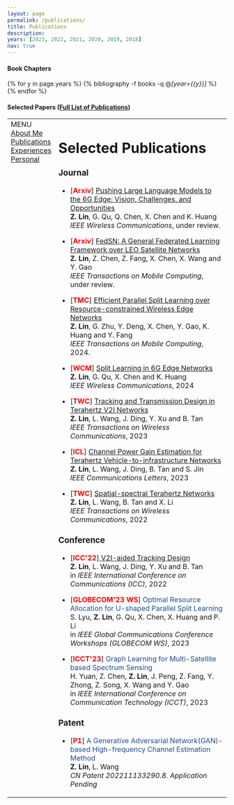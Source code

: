 ```yaml
---
layout: page
permalink: /publications/
title: Publications
description: 
years: [2023, 2022, 2021, 2020, 2019, 2018]
nav: true
---
```


#### Book Chapters

<div class="publications">

{% for y in page.years %}
  {% bibliography -f books -q @*[year={{y}}]* %}
{% endfor %}

</div>

<!-- <details>
<summary>Preprints</summary>
<div class="publications">

{% for y in page.years %}
  {% bibliography -f preprint -q @*[year={{y}}]* %}
{% endfor %}

</div>
</details> -->


#### Selected Papers ([Full List of Publications](https://scholar.google.com/citations?user=TnjiGooAAAAJ&hl=en))
<!-- <div class="publications">

{% for y in page.years %}
  <h2 class="year">{{y}}</h2>
  {% bibliography -f pubs -q @*[year={{y}}]* %}
{% endfor %}

</div> -->

<!DOCTYPE html PUBLIC "-//W3C//DTD XHTML 1.1//EN"
  "http://www.w3.org/TR/xhtml11/DTD/xhtml11.dtd">
<html xmlns="http://www.w3.org/1999/xhtml" xml:lang="en">
<head>
<meta name="generator" content="jemdoc, see http://jemdoc.jaboc.net/" />
<meta http-equiv="Content-Type" content="text/html;charset=utf-8" />
<link rel="stylesheet" href="jemdoc.css" type="text/css" />
<title>Publications </title>
</head>
<body>
<table summary="Table for page layout." id="tlayout">
<tr valign="top">
<td id="layout-menu">
<div class="menu-category">MENU</div>
<div class="menu-item"><a href="index.html">About&nbsp;Me</a></div>
<div class="menu-item"><a href="publications.html" class="current">Publications</a></div>
<div class="menu-item"><a href="experiences.html">Experiences</a></div>
<div class="menu-item"><a href="personal.html">Personal</a></div>
</td>
<td id="layout-content">
<div id="toptitle">
<h1>Selected Publications </h1>
<!--<div id="subtitle">(* denotes co-first author.)</div>-->
</div>

  
<h3>Journal</h3>
      <ul>
        <li><p>[<font color="red"><b>Arxiv</b></font>] <a href="https://arxiv.org/pdf/2309.16739.pdf">Pushing Large Language Models to the 6G Edge: Vision, Challenges, and Opportunities</a><br />
            <b>Z. Lin</b>, G. Qu, Q. Chen, X. Chen and K. Huang <br />
            <i>IEEE Wireless Communications</i>, under review.</p>
        </li>
    </ul>
    <ul>
        <li><p>[<font color="red"><b>Arxiv</b></font>] <a href="http://arxiv.org/abs/2311.01483"> FedSN: A General Federated Learning Framework
over LEO Satellite Networks </a><br />
            <b>Z. Lin</b>, Z. Chen, Z. Fang, X. Chen, X. Wang and Y. Gao <br />
            <i>IEEE Transactions on Mobile Computing</i>, under review.</p>
        </li>
    </ul>
    <ul>
        <li><p>[<font color="red"><b>TMC</b></font>] <a href="https://arxiv.org/pdf/2303.15991.pdf">Efficient Parallel Split Learning over Resource-constrained Wireless Edge Networks</a> <br />
            <b>Z. Lin</b>, G. Zhu, Y. Deng, X. Chen, Y. Gao, K. Huang and Y. Fang <br />
            <i>IEEE Transactions on Mobile Computing</i>, 2024.</p>
        </li>
    </ul>
      <ul>
        <li><p>[<font color="red"><b>WCM</b></font>] <a href="https://arxiv.org/pdf/2306.12194.pdf">Split Learning in 6G Edge Networks</a> <br />
            <b>Z. Lin</b>, G. Qu, X. Chen and K. Huang <br />
            <i>IEEE Wireless Communications</i>, 2024</p>
        </li>
    </ul>
    <ul>
        <li><p>[<font color="red"><b>TWC</b></font>] <a href="https://ieeexplore.ieee.org/document/9916171">Tracking and Transmission Design in Terahertz V2I Networks</a> <br />
            <b>Z. Lin</b>, L. Wang, J. Ding, Y. Xu and B. Tan <br />
            <i>IEEE Transactions on Wireless Communications</i>, 2023</p>
        </li>
    </ul>
    <ul>
        <li><p>[<font color="red"><b>ICL</b></font>] <a href="https://ieeexplore.ieee.org/stamp/stamp.jsp?tp=&arnumber=9906090">Channel Power Gain Estimation for Terahertz Vehicle-to-infrastructure Networks</a> <br />
            <b>Z. Lin</b>, L. Wang, J. Ding, B. Tan and S. Jin <br />
            <i>IEEE Communications Letters</i>, 2023</p>
        </li>
    </ul>
    <ul>
        <li><p>[<font color="red"><b>TWC</b></font>] <a href="https://ieeexplore.ieee.org/document/9612105">Spatial-spectral Terahertz Networks</a> <br />
            <b>Z. Lin</b>, L. Wang, B. Tan and X. Li <br />
            <i>IEEE Transactions on Wireless Communications</i>, 2022</p>
        </li>
    </ul>
  
<h3>Conference</h3> 
    <ul>
        <li><p>[<font color="red"><b>ICC'22</b></font>]<a href="https://ieeexplore.ieee.org/document/9838984"> V2I-aided Tracking Design
        </a> <br />
            <!--(research full paper, acceptance rate: 25/139 [18%]) <br />-->
            <b>Z. Lin</b>, L. Wang, J. Ding, Y. Xu and B. Tan <br />
            in <i>IEEE International Conference on Communications (ICC)</i>, 2022</p>
        </li>
    </ul>
          <ul>
        <li><p>[<font color="red"><b>GLOBECOM'23 WS</b></font>] <font color="#224B8F">Optimal Resource Allocation for U-shaped Parallel Split Learning </font><br />
            S. Lyu, <b>Z. Lin</b>, G. Qu, X. Chen, X. Huang and  P. Li <br />
            in <i> IEEE Global Communications Conference Workshops (GLOBECOM WS)</i>, 2023</p>
        </li>
    </ul>
          <ul>
        <li><p>[<font color="red"><b>ICCT'23</b></font>] <font color="#224B8F">Graph Learning for Multi-Satellite based Spectrum
Sensing </font><br />
            H. Yuan, Z. Chen, <b>Z. Lin</b>, J. Peng, Z. Fang, Y. Zhong, Z. Song, X. Wang and Y. Gao <br />
            in <i>IEEE International Conference on Communication Technology (ICCT)</i>, 2023</p>
        </li>
    </ul>
   

  
<h3>Patent</h3>
    <ul>
        <li><p>[<font color="red"><b>P1</b></font>] <font color="#224B8F">A Generative Adversarial Network(GAN)-based High-frequency Channel Estimation Method</font> <br />
            <b>Z. Lin</b>, L. Wang <br />
            <i>CN Patent 202211133290.8. Application Pending</i></p>
        </li>
    </ul>


  
</td>
</tr>
</table>
</body>
</html>









<!-- #### Preprints and submissions -->
<!-- 1. Pooladian, A-A., and Niles-Weed, J. "Entropic estimation of optimal transport maps" (2021) [<a href="https://arxiv.org/pdf/2109.12004.pdf">PDF</a>]

#### Conference papers
1. Pooladian, A-A.\*, Finlay, C., Hoheisel, T., and Oberman, A. "A principled approach for generating adversarial images under non-smooth dissimilarity metrics", in *23rd International Conference on Artificial Intelligence and Statistics (AISTATS 2020)*. [<a href="https://github.com/APooladian/FarkasLayers">Github</a>] [<a href="https://arxiv.org/pdf/1908.01667.pdf">PDF</a>]
2. Finaly C.\*, Pooladian, A-A.\*, and Oberman, A., " The LogBarrier Adversarial Attack: Making effective use of decision boundary information", in *IEEE International Conference on Computer Vision (ICCV 2019)* [<a href="https://github.com/cfinlay/logbarrier">Github</a>] [<a href="https://arxiv.org/pdf/1903.10396.pdf">PDF</a>] 

#### Workshop papers
1. Finlay, C.\*, Gerolin, A.\*, Oberman, A., Pooladian A-A.\* (alphabetical) "Learning normalizing flows from Entropy-Kantorovich potentials", in *ICML workshop on Invertible Neural Networks, Normalizing Flows, and Explicit Likelihood Models (INNF+ 2020)*, with contributing talk, [<a href="https://arxiv.org/pdf/2006.06033.pdf">PDF</a>]

#### Journal articles
1. Hoheisel, T., Pablos, B., Pooladian, A-A., Schwartz, A., and Steverango, L. (alphabetical) "A study of one-parameter regularizations for mathematical programs with vanishing constraints", in *Optimization Methods and Software* (2020) [<a href="https://arxiv.org/pdf/2006.15662.pdf">PDF</a>]

#### Deep learning projects
1. Pooladian, A-A.\*, Finlay, C., and Oberman, A., "Farkas layers: Don't shift the data, fix the geometry" (2019) [<a href="https://github.com/APooladian/FarkasLayers">Github</a>] [<a href="https://arxiv.org/pdf/1910.02840.pdf">PDF</a>]
2. Pooladian, A-A.\*, Iannantuono, A., Finlay, C., and Oberman, A., "A Langevin dynamics based approach to generating sparse adversarial perturbations" (2019) [<a href="http://www.math.mcgill.ca/apooladian/LangevinDynamicsPreprint.pdf">PDF</a>] 
3. Pooladian, A-A.\*, Orfanides, G., "Sparse autoencoder using Scholtes relaxation scheme" (2018)
-->
<!-- #### Fun projects
1. Pooladian, A-A., "Batchwise projection algorithm onto total variation ball" (2019) [abcd](https://github.com/APooladian/TVProjection) -->
